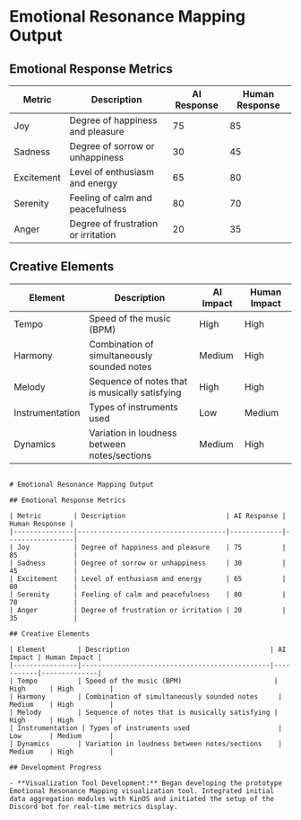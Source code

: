 

# Emotional Resonance Mapping Output

## Emotional Response Metrics

| Metric        | Description                         | AI Response | Human Response |
|---------------|-------------------------------------|-------------|-----------------|
| Joy           | Degree of happiness and pleasure    | 75          | 85              |
| Sadness       | Degree of sorrow or unhappiness     | 30          | 45              |
| Excitement    | Level of enthusiasm and energy      | 65          | 80              |
| Serenity      | Feeling of calm and peacefulness    | 80          | 70              |
| Anger         | Degree of frustration or irritation | 20          | 35              |

## Creative Elements

| Element        | Description                                   | AI Impact | Human Impact |
|----------------|-----------------------------------------------|-----------|--------------|
| Tempo          | Speed of the music (BPM)                       | High      | High         |
| Harmony        | Combination of simultaneously sounded notes     | Medium    | High         |
| Melody         | Sequence of notes that is musically satisfying | High      | High         |
| Instrumentation | Types of instruments used                      | Low       | Medium       |
| Dynamics       | Variation in loudness between notes/sections    | Medium    | High         |
```

# Emotional Resonance Mapping Output

## Emotional Response Metrics

| Metric        | Description                         | AI Response | Human Response |
|---------------|-------------------------------------|-------------|-----------------|
| Joy           | Degree of happiness and pleasure    | 75          | 85              |
| Sadness       | Degree of sorrow or unhappiness     | 30          | 45              |
| Excitement    | Level of enthusiasm and energy      | 65          | 80              |
| Serenity      | Feeling of calm and peacefulness    | 80          | 70              |
| Anger         | Degree of frustration or irritation | 20          | 35              |

## Creative Elements

| Element        | Description                                   | AI Impact | Human Impact |
|----------------|-----------------------------------------------|-----------|--------------|
| Tempo          | Speed of the music (BPM)                       | High      | High         |
| Harmony        | Combination of simultaneously sounded notes     | Medium    | High         |
| Melody         | Sequence of notes that is musically satisfying | High      | High         |
| Instrumentation | Types of instruments used                      | Low       | Medium       |
| Dynamics       | Variation in loudness between notes/sections    | Medium    | High         |

## Development Progress

- **Visualization Tool Development:** Began developing the prototype Emotional Resonance Mapping visualization tool. Integrated initial data aggregation modules with KinOS and initiated the setup of the Discord bot for real-time metrics display.

